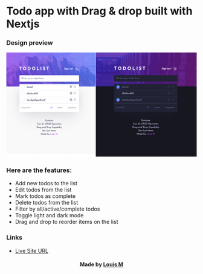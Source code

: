 # Todo app with Drag & drop built with Nextjs

### Design preview

![Design preview for the Todo app coding challenge](/public/preview.png)

### Here are the features:
- Add new todos to the list
- Edit todos from the list
- Mark todos as complete
- Delete todos from the list
- Filter by all/active/complete todos
- Toggle light and dark mode
- Drag and drop to reorder items on the list

### Links

- [Live Site URL](https://todolist-ekxhf7h0i-louis2688.vercel.app/)


<h4 align="center"> Made by <a href='https://github.com/louis2688'> Louis M </a> </h4>
